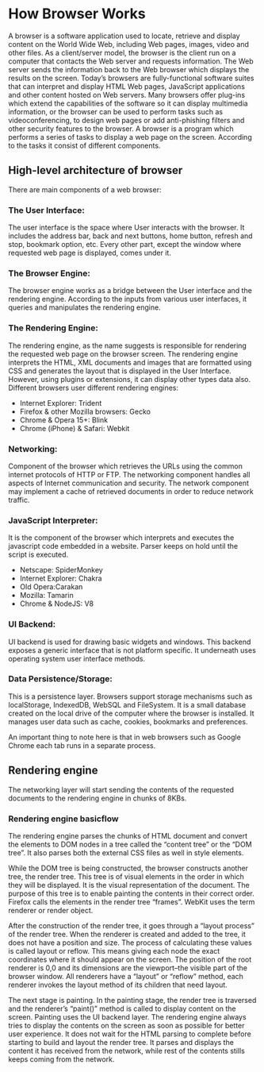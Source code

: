 # How Browser Works
A browser is a software application used to locate, retrieve and display content on the World Wide Web, including Web pages, images, video and other files. As a client/server model, the browser is the client run on a computer that contacts the Web server and requests information. The Web server sends the information back to the Web browser which displays the results on the screen.
Today’s browsers are fully-functional software suites that can interpret and display HTML  Web pages, JavaScript applications and other content hosted on Web servers. Many browsers offer plug-ins which extend the capabilities of the software so it can display multimedia information, or the browser can be used to perform tasks such as videoconferencing, to design web pages or add anti-phishing filters and other security features to the browser.
A browser is a program which performs a series of tasks to display a web page on the screen. According to the tasks it consist of different components.


## High-level architecture of browser
There are main components of a web browser:

### The User Interface: 
The user interface is the space where User interacts with the browser. It includes the address bar, back and next buttons, home button, refresh and stop, bookmark option, etc. Every other part, except the window where requested web page is displayed, comes under it.

### The Browser Engine:
The browser engine works as a bridge between the User interface and the rendering engine. According to the inputs from various user interfaces, it queries and manipulates the rendering engine.

### The Rendering Engine: 
The rendering engine, as the name suggests is responsible for rendering the requested web page on the browser screen. The rendering engine interprets the HTML, XML documents and images that are formatted using CSS and generates the layout that is displayed in the User Interface. However, using plugins or extensions, it can display other types data also. Different browsers user different rendering engines:
* Internet Explorer: Trident
* Firefox & other Mozilla browsers: Gecko
* Chrome & Opera 15+: Blink
* Chrome (iPhone) & Safari: Webkit

### Networking:
Component of the browser which retrieves the URLs using the common internet protocols of HTTP or FTP. The networking component handles all aspects of Internet communication and security. The network component may implement a cache of retrieved documents in order to reduce network traffic.

### JavaScript Interpreter:
It is the component of the browser which interprets and executes the javascript code embedded in a website. Parser keeps on hold until the script is executed.
* Netscape: SpiderMonkey
* Internet Explorer: Chakra
* Old Opera:Carakan
* Mozilla: Tamarin
* Chrome & NodeJS: V8

### UI Backend:
UI backend is used for drawing basic widgets and windows. This backend exposes a generic interface that is not platform specific. It underneath uses operating system user interface methods.

### Data Persistence/Storage:
This is a persistence layer. Browsers support storage mechanisms such as localStorage, IndexedDB, WebSQL and FileSystem. It is a small database created on the local drive of the computer where the browser is installed. It manages user data such as cache, cookies, bookmarks and preferences.

An important thing to note here is that in web browsers such as Google Chrome each tab runs in a separate process.


## Rendering engine
The networking layer will start sending the contents of the requested documents to the rendering engine in chunks of 8KBs.

### Rendering engine basicflow
The rendering engine parses the chunks of HTML document and convert the elements to DOM nodes in a tree called the “content tree” or the “DOM tree”. It also parses both the external CSS files as well in style elements.

While the DOM tree is being constructed, the browser constructs another tree, the render tree. This tree is of visual elements in the order in which they will be displayed. It is the visual representation of the document. The purpose of this tree is to enable painting the contents in their correct order. Firefox calls the elements in the render tree “frames”. WebKit uses the term renderer or render object.

After the construction of the render tree, it goes through a “layout process” of the render tree. When the renderer is created and added to the tree, it does not have a position and size. The process of calculating these values is called layout or reflow. This means giving each node the exact coordinates where it should appear on the screen. The position of the root renderer is 0,0 and its dimensions are the viewport–the visible part of the browser window. All renderers have a “layout” or “reflow” method, each renderer invokes the layout method of its children that need layout.

The next stage is painting. In the painting stage, the render tree is traversed and the renderer’s “paint()” method is called to display content on the screen. Painting uses the UI backend layer.
The rendering engine always tries to display the contents on the screen as soon as possible for better user experience. It does not wait for the HTML parsing to complete before starting to build and layout the render tree. It parses and displays the content it has received from the network, while rest of the contents stills keeps coming from the network.